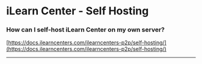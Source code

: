 # iLearn Center - Self Hosting

### How can I self-host iLearn Center on my own server?

[https://docs.ilearncenters.com/ilearncenters-p2p/self-hosting/](https://docs.ilearncenters.com/ilearncenters-p2p/self-hosting/)

---
